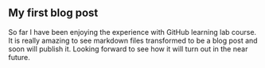 ## My first blog post

So far I have been enjoying the experience with GitHub learning lab course.
It is really amazing to see markdown files transformed to be a blog post and soon will publish it.
Looking forward to see how it will turn out in the near future.
